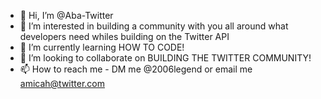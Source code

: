 - 👋 Hi, I’m @Aba-Twitter
- 👀 I’m interested in building a community with you all around what developers need whiles building on the Twitter API
- 🌱 I’m currently learning HOW TO CODE! 
- 💞️ I’m looking to collaborate on BUILDING THE TWITTER COMMUNITY! 
- 📫 How to reach me - DM me @2006legend or email me amicah@twitter.com

<!---
Aba-Twitter/Aba-Twitter is a ✨ special ✨ repository because its `README.md` (this file) appears on your GitHub profile.
You can click the Preview link to take a look at your changes.
--->
